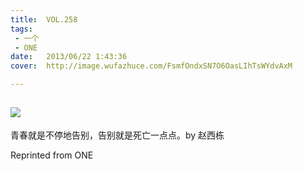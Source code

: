 ```yaml
---
title:	VOL.258
tags:
 - 一个
 - ONE
date:	2013/06/22 1:43:36
cover:	http://image.wufazhuce.com/FsmfOndxSN7O6OasLIhTsWYdvAxM

---
```

![](http://image.wufazhuce.com/FsmfOndxSN7O6OasLIhTsWYdvAxM)
---

青春就是不停地告别，告别就是死亡一点点。by 赵西栋
 
Reprinted from ONE
